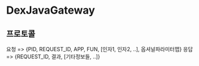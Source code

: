 # DexJavaGateway

## 프로토콜
요청 => {PID, REQUEST_ID, APP, FUN, [인자1, 인자2, ..], 옵셔널파라미터맵}
응답 => {REQUEST_ID, 결과, [기타정보들, ..]}